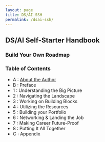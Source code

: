 ```yaml
---
layout: page
title: DS/AI-SSH
permalink: /dsai-ssh/
---
```


## DS/AI Self-Starter Handbook

### Build Your Own Roadmap

### Table of Contents
 - A : [About the Author](https://ankit-rathi.github.io/dsai-ssh/about-the-author/)
 - B : Preface
 - 1 : Understanding the Big Picture
 - 2 : Navigating the Landscape
 - 3 : Working on Building Blocks
 - 4 : Utilizing the Resources
 - 5 : Building your Portfolio
 - 6 : Networking & Landing the Job
 - 7 : Making Career Future-Proof
 - 8 : Putting It All Together
 - C : Appendix


